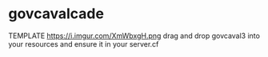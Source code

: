# govcavalcade
TEMPLATE https://i.imgur.com/XmWbxgH.png drag and drop govcaval3 into your resources and ensure it in your server.cf
